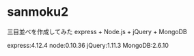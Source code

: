 # sanmoku2
三目並べを作成してみた
express + Node.js + jQuery + MongoDB

express:4.12.4
node:0.10.36
jQuery:1.11.3 
MongoDB:2.6.10
